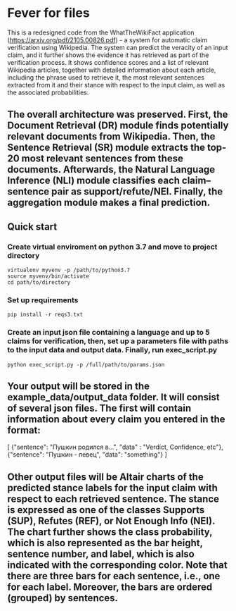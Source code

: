 # Fever for files
This is a redesigned code from the WhatTheWikiFact application (https://arxiv.org/pdf/2105.00826.pdf) - a system for automatic claim verification using Wikipedia. The system can predict the veracity of an input claim, and it further shows the evidence it has retrieved as part of the verification process. It shows confidence scores and a list of relevant Wikipedia articles, together with detailed information about each article, including the phrase used to retrieve it, the most relevant sentences extracted from it and their stance with respect to the input claim, as well as the associated probabilities. 

## The overall architecture was preserved.  First, the Document Retrieval (DR) module finds potentially relevant documents from Wikipedia. Then, the Sentence Retrieval (SR) module extracts the top-20 most relevant sentences from these documents. Afterwards, the Natural Language Inference (NLI) module classifies each claim–sentence pair as support/refute/NEI. Finally, the aggregation module makes a final prediction.

## Quick start  
    
### Create virtual enviroment on python 3.7 and move to project directory
    virtualenv myvenv -p /path/to/python3.7
    source myvenv/bin/activate
    cd path/to/directory
### Set up requirements 
    pip install -r reqs3.txt
### Create an input json file containing a language and up to 5 claims for verification, then, set up a parameters file with paths to the input data and output data. Finally, run exec_script.py
    python exec_script.py -p /full/path/to/params.json

## Your output will be stored in the example_data/output_data folder. It will consist of several json files. The first will contain information about every claim you entered in the format:
[
{"sentence": "Пушкин родился в...", "data" : "Verdict, Confidence, etc"},
    {"sentence": "Пушкин - певец", "data": "something"}
]
## Other output files will be Altair charts of the predicted stance labels for the input claim with respect to each retrieved sentence. The stance is expressed as one of the classes Supports (SUP), Refutes (REF), or Not Enough Info (NEI). The chart further shows the class probability, which is also represented as the bar height, sentence number, and label, which is also indicated with the corresponding color. Note that there are three bars for each sentence, i.e., one for each label. Moreover, the bars are ordered (grouped) by sentences.
